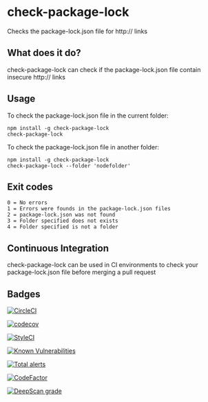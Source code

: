 # check-package-lock
Checks the package-lock.json file for http:// links

## What does it do?
check-package-lock can check if the package-lock.json file contain insecure http:// links

## Usage
To check the package-lock.json file in the current folder:
```
npm install -g check-package-lock
check-package-lock
```

To check the package-lock.json file in another folder:
```
npm install -g check-package-lock
check-package-lock --folder 'nodefolder'
```

## Exit codes
```
0 = No errors
1 = Errors were founds in the package-lock.json files
2 = package-lock.json was not found
3 = Folder specified does not exists
4 = Folder specified is not a folder
```

## Continuous Integration
check-package-lock can be used in CI environments to check your package-lock.json file before merging a pull request

## Badges

[![CircleCI](https://circleci.com/gh/gemal/node-check-package-lock.svg?style=svg)](https://circleci.com/gh/gemal/node-check-package-lock)

[![codecov](https://codecov.io/gh/gemal/node-check-package-lock/branch/master/graph/badge.svg)](https://codecov.io/gh/gemal/node-check-package-lock)

[![StyleCI](https://github.styleci.io/repos/183420925/shield)](https://github.styleci.io/repos/183420925)

[![Known Vulnerabilities](https://snyk.io/test/github/gemal/node-check-package-lock/badge.svg)](https://snyk.io/test/github/gemal/node-check-package-lock)

[![Total alerts](https://img.shields.io/lgtm/alerts/g/gemal/node-check-package-lock.svg?logo=lgtm&logoWidth=18)](https://lgtm.com/projects/g/gemal/node-check-package-lock/alerts/)

[![CodeFactor](https://www.codefactor.io/repository/github/gemal/node-check-package-lock/badge)](https://www.codefactor.io/repository/github/gemal/node-check-package-lock)

[![DeepScan grade](https://deepscan.io/api/teams/14204/projects/17307/branches/392368/badge/grade.svg)](https://deepscan.io/dashboard#view=project&tid=14204&pid=17307&bid=392368)
